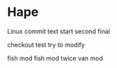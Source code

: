 # Hape
Linux commit
text
start
second
final

checkout test
try to modify

fish mod
fish mod twice
van mod
